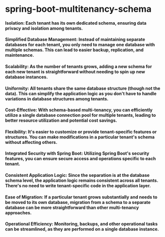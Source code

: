 # spring-boot-multitenancy-schema

#### Isolation: Each tenant has its own dedicated schema, ensuring data privacy and isolation among tenants.

#### Simplified Database Management: Instead of maintaining separate databases for each tenant, you only need to manage one database with multiple schemas. This can lead to easier backup, replication, and maintenance.

#### Scalability: As the number of tenants grows, adding a new schema for each new tenant is straightforward without needing to spin up new database instances.

#### Uniformity: All tenants share the same database structure (though not the data). This can simplify the application logic as you don't have to handle variations in database structures among tenants.

#### Cost-Effective: With schema-based multi-tenancy, you can efficiently utilize a single database connection pool for multiple tenants, leading to better resource utilization and potential cost savings.

#### Flexibility: It's easier to customize or provide tenant-specific features or structures. You can make modifications in a particular tenant's schema without affecting others.

#### Integrated Security with Spring Boot: Utilizing Spring Boot's security features, you can ensure secure access and operations specific to each tenant.

#### Consistent Application Logic: Since the separation is at the database schema level, the application logic remains consistent across all tenants. There's no need to write tenant-specific code in the application layer.

#### Ease of Migration: If a particular tenant grows substantially and needs to be moved to its own database, migration from a schema to a separate database can be more straightforward than other multi-tenancy approaches.

#### Operational Efficiency: Monitoring, backups, and other operational tasks can be streamlined, as they are performed on a single database instance.
